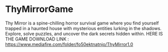 # ThyMirrorGame
Thy Mirror is a spine-chilling horror survival game where you find yourself trapped in a haunted house with mysterious entities lurking in the shadows. Explore, solve puzzles, and uncover the dark secrets hidden within. 
HERE IS THE GAME DOWNLOAD LINK : https://www.mediafire.com/folder/fo50ektnatnjo/ThyMirror1.0

